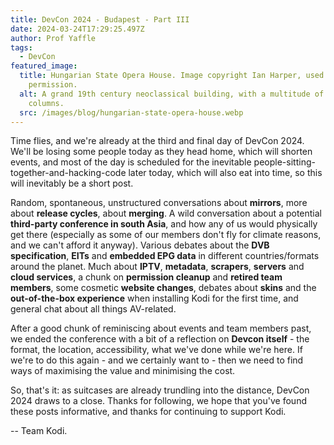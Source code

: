```yaml
---
title: DevCon 2024 - Budapest - Part III
date: 2024-03-24T17:29:25.497Z
author: Prof Yaffle
tags:
  - DevCon
featured_image:
  title: Hungarian State Opera House. Image copyright Ian Harper, used with
    permission.
  alt: A grand 19th century neoclassical building, with a multitude of arches and
    columns.
  src: /images/blog/hungarian-state-opera-house.webp
---
```

Time flies, and we're already at the third and final day of DevCon 2024. We'll be losing some people today as they head home, which will shorten events, and most of the day is scheduled for the inevitable people-sitting-together-and-hacking-code later today, which will also eat into time, so this will inevitably be a short post.

Random, spontaneous, unstructured conversations about **mirrors**, more about **release cycles**, about **merging**. A wild conversation about a potential **third-party conference in south Asia**, and how any of us would physically get there (especially as some of our members don't fly for climate reasons, and we can't afford it anyway). Various debates about the **DVB specification**, **EITs** and **embedded EPG data** in different countries/formats around the planet. Much about **IPTV**, **metadata**, **scrapers**, **servers** and **cloud services**, a chunk on **permission cleanup** and **retired team members**, some cosmetic **website changes**, debates about **skins** and the **out-of-the-box experience** when installing Kodi for the first time, and general chat about all things AV-related.

After a good chunk of reminiscing about events and team members past, we ended the conference with a bit of a reflection on **Devcon itself** - the format, the location, accessibility, what we've done while we're here. If we're to do this again - and we certainly want to - then we need to find ways of maximising the value and minimising the cost.

So, that's it: as suitcases are already trundling into the distance, DevCon 2024 draws to a close. Thanks for following, we hope that you've found these posts informative, and thanks for continuing to support Kodi.

-- Team Kodi.